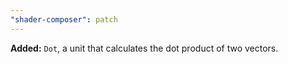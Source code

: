 ```yaml
---
"shader-composer": patch
---
```


**Added:** `Dot`, a unit that calculates the dot product of two vectors.
